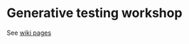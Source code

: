 Generative testing workshop
===========================

See [wiki pages](https://github.com/clojurians-warszawa/generative-testing-workshop/wiki)
